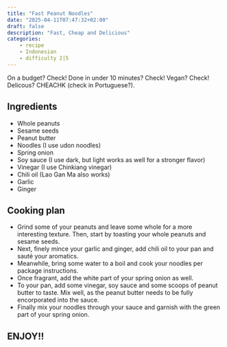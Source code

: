 ```yaml
---
title: "Fast Peanut Noodles"
date: "2025-04-11T07:47:32+02:00"
draft: false
description: "Fast, Cheap and Delicious"
categories: 
    - recipe
    - Indonesian
    - difficulty 2|5
---
```


On a budget? Check! Done in under 10 minutes? Check! Vegan? Check! Delicous? CHEACHK (check in Portuguese?). 

## Ingredients
- Whole peanuts
- Sesame seeds
- Peanut butter
- Noodles (I use udon noodles)
- Spring onion
- Soy sauce (I use dark, but light works as well for a stronger flavor)
- Vinegar (I use Chinkiang vinegar)
- Chili oil (Lao Gan Ma also works)
- Garlic
- Ginger

## Cooking plan
- Grind some of your peanuts and leave some whole for a more interesting texture. Then, start by toasting your whole peanuts and sesame seeds. 
- Next, finely mince your garlic and ginger, add chili oil to your pan and sauté your aromatics. 
- Meanwhile, bring some water to a boil and cook your noodles per package instructions. 
- Once fragrant, add the white part of your spring onion as well. 
- To your pan, add some vinegar, soy sauce and some scoops of peanut butter to taste. Mix well, as the peanut butter needs to be fully encorporated into the sauce. 
- Finally mix your noodles through your sauce and garnish with the green part of your spring onion. 

## ENJOY!!

